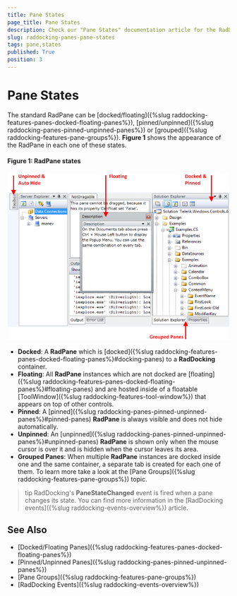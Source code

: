 ```yaml
---
title: Pane States
page_title: Pane States
description: Check our "Pane States" documentation article for the RadDocking WPF control.
slug: raddocking-panes-pane-states
tags: pane,states
published: True
position: 3
---
```


# Pane States

The standard RadPane can be [docked/floating]({%slug raddocking-features-panes-docked-floating-panes%}), [pinned/unpinned]({%slug raddocking-panes-pinned-unpinned-panes%}) or [grouped]({%slug raddocking-features-pane-groups%}). **Figure 1** shows the appearance of the RadPane in each one of these states.

#### Figure 1: RadPane states

![RadPane states](images/RadDocking_Features_Panes_RadPane_010.png)

* __Docked__: A __RadPane__ which is [docked]({%slug raddocking-features-panes-docked-floating-panes%}#docking-panes) to a __RadDocking__ container.
* __Floating__: All __RadPane__ instances which are not docked are [floating]({%slug raddocking-features-panes-docked-floating-panes%}#floating-panes) and are hosted inside of a floatable [ToolWindow]({%slug raddocking-features-tool-window%}) that appears on top of other controls.
* __Pinned__: A [pinned]({%slug raddocking-panes-pinned-unpinned-panes%}#pinned-panes) __RadPane__ is always visible and does not hide automatically.
* __Unpinned__: An [unpinned]({%slug raddocking-panes-pinned-unpinned-panes%}#unpinned-panes) __RadPane__ is shown only when the mouse cursor is over it and is hidden when the cursor leaves its area.
* __Grouped Panes__: When multiple __RadPane__ instances are docked inside one and the same container, a separate tab is created for each one of them. To learn more take a look at the [Pane Groups]({%slug raddocking-features-pane-groups%}) topic.

>tip RadDocking's __PaneStateChanged__ event is fired when a pane changes its state. You can find more information in the [RadDocking events]({%slug raddocking-events-overview%}) article.
          
## See Also

 * [Docked/Floating Panes]({%slug raddocking-features-panes-docked-floating-panes%})
 * [Pinned/Unpinned Panes]({%slug raddocking-panes-pinned-unpinned-panes%})
 * [Pane Groups]({%slug raddocking-features-pane-groups%})
 * [RadDocking Events]({%slug raddocking-events-overview%})